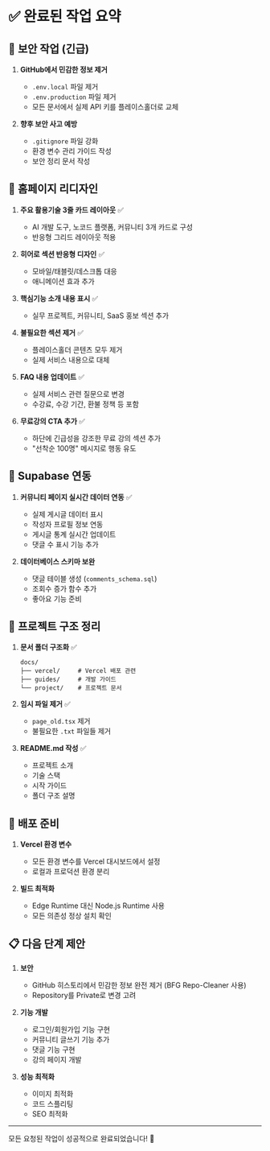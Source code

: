 # ✅ 완료된 작업 요약

## 🔐 보안 작업 (긴급)
1. **GitHub에서 민감한 정보 제거**
   - `.env.local` 파일 제거
   - `.env.production` 파일 제거
   - 모든 문서에서 실제 API 키를 플레이스홀더로 교체

2. **향후 보안 사고 예방**
   - `.gitignore` 파일 강화
   - 환경 변수 관리 가이드 작성
   - 보안 정리 문서 작성

## 🎨 홈페이지 리디자인
1. **주요 활용기술 3줄 카드 레이아웃** ✅
   - AI 개발 도구, 노코드 플랫폼, 커뮤니티 3개 카드로 구성
   - 반응형 그리드 레이아웃 적용

2. **히어로 섹션 반응형 디자인** ✅
   - 모바일/태블릿/데스크톱 대응
   - 애니메이션 효과 추가

3. **핵심기능 소개 내용 표시** ✅
   - 실무 프로젝트, 커뮤니티, SaaS 홍보 섹션 추가

4. **불필요한 섹션 제거** ✅
   - 플레이스홀더 콘텐츠 모두 제거
   - 실제 서비스 내용으로 대체

5. **FAQ 내용 업데이트** ✅
   - 실제 서비스 관련 질문으로 변경
   - 수강료, 수강 기간, 환불 정책 등 포함

6. **무료강의 CTA 추가** ✅
   - 하단에 긴급성을 강조한 무료 강의 섹션 추가
   - "선착순 100명" 메시지로 행동 유도

## 💾 Supabase 연동
1. **커뮤니티 페이지 실시간 데이터 연동** ✅
   - 실제 게시글 데이터 표시
   - 작성자 프로필 정보 연동
   - 게시글 통계 실시간 업데이트
   - 댓글 수 표시 기능 추가

2. **데이터베이스 스키마 보완**
   - 댓글 테이블 생성 (`comments_schema.sql`)
   - 조회수 증가 함수 추가
   - 좋아요 기능 준비

## 📁 프로젝트 구조 정리
1. **문서 폴더 구조화** ✅
   ```
   docs/
   ├── vercel/     # Vercel 배포 관련
   ├── guides/     # 개발 가이드
   └── project/    # 프로젝트 문서
   ```

2. **임시 파일 제거** ✅
   - `page_old.tsx` 제거
   - 불필요한 `.txt` 파일들 제거

3. **README.md 작성** ✅
   - 프로젝트 소개
   - 기술 스택
   - 시작 가이드
   - 폴더 구조 설명

## 🚀 배포 준비
1. **Vercel 환경 변수**
   - 모든 환경 변수를 Vercel 대시보드에서 설정
   - 로컬과 프로덕션 환경 분리

2. **빌드 최적화**
   - Edge Runtime 대신 Node.js Runtime 사용
   - 모든 의존성 정상 설치 확인

## 📋 다음 단계 제안
1. **보안**
   - GitHub 히스토리에서 민감한 정보 완전 제거 (BFG Repo-Cleaner 사용)
   - Repository를 Private로 변경 고려

2. **기능 개발**
   - 로그인/회원가입 기능 구현
   - 커뮤니티 글쓰기 기능 추가
   - 댓글 기능 구현
   - 강의 페이지 개발

3. **성능 최적화**
   - 이미지 최적화
   - 코드 스플리팅
   - SEO 최적화

---

모든 요청된 작업이 성공적으로 완료되었습니다! 🎉